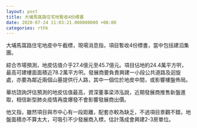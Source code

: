 ```yaml
---
layout: post
title: 大埔馬窩路住宅地暫收4份標書
date: 2020-07-24 11:03:21.000000000 +08:00
categories: rthk
---
```


大埔馬窩路住宅地皮中午截標，現場消息指，項目暫收4份標書，當中包括建滔集團。

綜合市場預測，地皮估值介乎27.4億元至45.7億元。項目佔地約24.4萬平方呎，最高可建樓面面積近78.2萬平方呎。發展商要負責興建一小段公共道路及迴旋處，亦要為鄰近兩個山墓提供行人路，其中一個位於地皮中間，或影響樓盤佈局。

華坊諮詢評估預測的地皮估值最高，資深董事梁沛泓說，近期發展商推售新盤進取，相信新型肺炎疫情再度爆發不會影響發展商出價。

他又指，雖然項目與市中心有一段距離，配套亦較為缺乏，不過項目景觀不錯，地盤面積亦不算太大，可吸引不少發展商入標，估計落成會興建2-3房單位。
